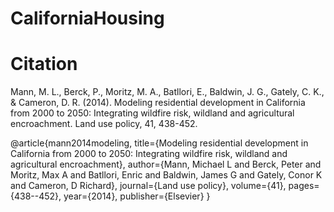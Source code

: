 # CaliforniaHousing

# Citation
Mann, M. L., Berck, P., Moritz, M. A., Batllori, E., Baldwin, J. G., Gately, C. K., & Cameron, D. R. (2014). Modeling residential development in California from 2000 to 2050: Integrating wildfire risk, wildland and agricultural encroachment. Land use policy, 41, 438-452.


@article{mann2014modeling,
  title={Modeling residential development in California from 2000 to 2050: Integrating wildfire risk, wildland and agricultural encroachment},
  author={Mann, Michael L and Berck, Peter and Moritz, Max A and Batllori, Enric and Baldwin, James G and Gately, Conor K and Cameron, D Richard},
  journal={Land use policy},
  volume={41},
  pages={438--452},
  year={2014},
  publisher={Elsevier}
}
